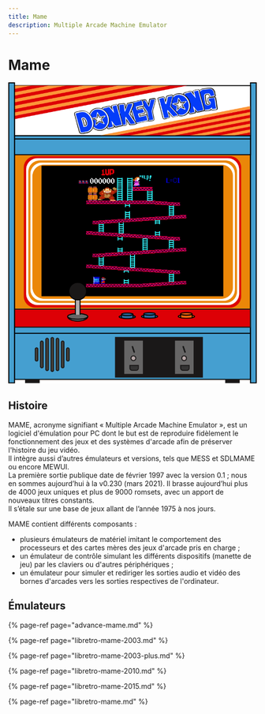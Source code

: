 ```yaml
---
title: Mame
description: Multiple Arcade Machine Emulator
---
```


# Mame

![](./mame/console-2-.svg)

## Histoire

MAME, acronyme signifiant « Multiple Arcade Machine Emulator », est un logiciel d'émulation pour PC dont le but est de reproduire fidèlement le fonctionnement des jeux et des systèmes d'arcade afin de préserver l'histoire du jeu vidéo.  
Il intègre aussi d’autres émulateurs et versions, tels que MESS et SDLMAME ou encore MEWUI.  
La première sortie publique date de février 1997 avec la version 0.1 ; nous en sommes aujourd’hui à la v0.230 \(mars 2021\). Il brasse aujourd’hui plus de 4000 jeux uniques et plus de 9000 romsets, avec un apport de nouveaux titres constants.  
Il s’étale sur une base de jeux allant de l’année 1975 à nos jours.

MAME contient différents composants :

* plusieurs émulateurs de matériel imitant le comportement des processeurs et des cartes mères des jeux d'arcade pris en charge ;
* un émulateur de contrôle simulant les différents dispositifs \(manette de jeu\) par les claviers ou d'autres périphériques ;
* un émulateur pour simuler et rediriger les sorties audio et vidéo des bornes d'arcades vers les sorties respectives de l'ordinateur.

## Émulateurs

{% page-ref page="advance-mame.md" %}

{% page-ref page="libretro-mame-2003.md" %}

{% page-ref page="libretro-mame-2003-plus.md" %}

{% page-ref page="libretro-mame-2010.md" %}

{% page-ref page="libretro-mame-2015.md" %}

{% page-ref page="libretro-mame.md" %}



### 



